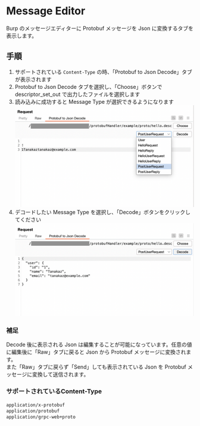 # Message Editor

Burp のメッセージエディターに Protobuf メッセージを Json に変換するタブを表示します。

## 手順

1. サポートされている `Content-Type` の時、「Protobuf to Json Decode」タブが表示されます
1. Protobuf to Json Decode タブを選択し、「Choose」ボタンで descriptor_set_out で出力したファイルを選択します
1. 読み込みに成功すると Message Type が選択できるようになります
![](./image/editor-messagetype.png)
1. デコードしたい Message Type を選択し、「Decode」ボタンをクリックしてください
![](./image/editor-decoded.png)

### 補足

Decode 後に表示される Json は編集することが可能になっています。任意の値に編集後に「Raw」タブに戻ると Json から Protobuf メッセージに変換されます。  
また「Raw」タブに戻らず「Send」しても表示されている Json を Protobuf メッセージに変換して送信されます。

### サポートされているContent-Type

```
application/x-protobuf
application/protobuf
application/grpc-web+proto
```